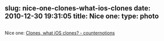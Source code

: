 slug: nice-one-clones-what-ios-clones
date: 2010-12-30 19:31:05
title: Nice one: 
type: photo
---

<a href="http://counternotions.com/2010/12/29/clones/"><img src="{{@asset.url swerner/tumblr/2010-12-30-nice-one-clones-what-ios-clones-d979085003.jpeg}}" alt=""/></a>

Nice one: [Clones, what iOS clones? - counternotions](http://counternotions.com/2010/12/29/clones/)
